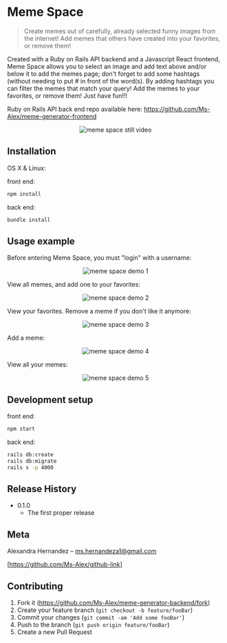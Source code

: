 # Meme Space
> Create memes out of carefully, already selected funny images from the internet! Add memes that others have created into your favorites, or remove them!

Created with a Ruby on Rails API backend and a Javascript React frontend, Meme Space allows you to select an image and add text above and/or below it to add the memes page; don't forget to add some hashtags (without needing to put # in front of the word(s). By adding hashtags you can filter the memes that match your query! Add the memes to your favorites, or remove them! Just have fun!!!

Ruby on Rails API back end repo available here: https://github.com/Ms-Alex/meme-generator-frontend

<p align="center">
  <img src="https://media.giphy.com/media/NlqufY4YrJDQjGm9Iy/giphy.gif" alt="meme space still video">
</p>

## Installation

OS X & Linux:

front end: 
```sh
npm install
```

back end:
```sh
bundle install
```

## Usage example

Before entering Meme Space, you must "login" with a username:

<p align="center">
  <img src="https://media.giphy.com/media/2zowjB768FUGI6KH39/giphy.gif" alt="meme space demo 1">
</p>


View all memes, and add one to your favorites:

<p align="center">
  <img src="https://media.giphy.com/media/82ODfdM3LmZ2UuHI2D/giphy.gif" alt="meme space demo 2">
</p>


View your favorites. Remove a meme if you don't like it anymore:

<p align="center">
  <img src="https://media.giphy.com/media/ONIKUk8qnKjgfgXxp2/giphy.gif" alt="meme space demo 3">
</p>


Add a meme: 

<p align="center">
  <img src="https://media.giphy.com/media/1TDwJLAcH7yTP5yYUl/giphy.gif" alt="meme space demo 4">
</p>


View all your memes:

<p align="center">
  <img src="https://media.giphy.com/media/X9GIFMdzrqIJJea4bu/giphy.gif" alt="meme space demo 5">
</p>


## Development setup

front end:
```sh
npm start
```

back end:
```sh
rails db:create
rails db:migrate
rails s -p 4000
```

## Release History

* 0.1.0
    * The first proper release

## Meta

Alexandra Hernandez – ms.hernandeza1@gmail.com

[https://github.com/Ms-Alex/github-link]

## Contributing

1. Fork it (<https://github.com/Ms-Alex/meme-generator-backend/fork>)
2. Create your feature branch (`git checkout -b feature/fooBar`)
3. Commit your changes (`git commit -am 'Add some fooBar'`)
4. Push to the branch (`git push origin feature/fooBar`)
5. Create a new Pull Request
